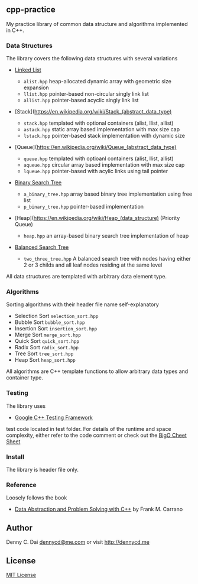 ## cpp-practice
My practice library of common data structure and algorithms implemented in C++. 

### Data Structures 
The library covers the following data structures with several variations

* [Linked List](https://en.wikipedia.org/wiki/Linked_list) 
    * `alist.hpp` heap-allocated dynamic array with geometric size expansion
    * `llist.hpp` pointer-based non-circular singly link list
    * `allist.hpp` pointer-based acyclic singly link list

* [Stack](https://en.wikipedia.org/wiki/Stack_(abstract_data_type)
	* `stack.hpp` templated with optional containers (alist, llist, allist)
	* `astack.hpp` static array based implementation with max size cap
	* `lstack.hpp` pointer-based stack implementation with dynamic size

* [Queue](https://en.wikipedia.org/wiki/Queue_(abstract_data_type)
    * `queue.hpp` templated with optioanl containers (alist, llist, allist)
    * `aqueue.hpp` circular array based implementation with max size cap
    * `lqueue.hpp` pointer-based with acylic links using tail pointer
    
* [Binary Search Tree](https://en.wikipedia.org/wiki/Binary_search_tree)
    * `a_binary_tree.hpp` array based binary tree implementation using free list
    * `p_binary_tree.hpp`  pointer-based implementation

* [Heap](https://en.wikipedia.org/wiki/Heap_(data_structure) (Priority Queue)
    * `heap.hpp` an array-based binary search tree implementation of heap
    
* [Balanced Search Tree](https://en.wikipedia.org/wiki/Self-balancing_binary_search_tree)
    * `two_three_tree.hpp`  A balanced search tree with nodes having either 2 or 3 childs and all leaf nodes residing at the same level
    

All data structures are templated with arbitrary data element type. 

### Algorithms 

Sorting algorithms with their header file name self-explanatory

* Selection Sort `selection_sort.hpp`
* Bubble Sort `bubble_sort.hpp`
* Insertion Sort  `insertion_sort.hpp`
* Merge Sort `merge_sort.hpp`
* Quick Sort `quick_sort.hpp`
* Radix Sort `radix_sort.hpp`
* Tree Sort `tree_sort.hpp`
* Heap Sort `heap_sort.hpp`

All algorithms are C++ template functions to allow arbitrary data types and container type.

### Testing 
The library uses 

* [Google C++ Testing Framework](https://code.google.com/p/googletest/)

test code located in test folder. For details of the runtime and space complexity, either refer to the code comment or check out the [BigO Cheet Sheet](http://bigocheatsheet.com/)  

### Install
The library is header file only.

### Reference 
Loosely follows the book 

* [Data Abstraction and Problem Solving with C++](http://www.pearsonhighered.com/educator/academic/product/1,,0321433327,00.html) by Frank M. Carrano

## Author 
Denny C. Dai <dennycd@me.com> or visit <http://dennycd.me>

## License 
[MIT License](http://opensource.org/licenses/MIT) 